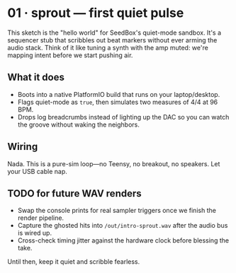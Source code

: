 # 01 · sprout — first quiet pulse

This sketch is the "hello world" for SeedBox's quiet-mode sandbox. It's a sequencer stub that scribbles out beat markers without ever arming the audio stack. Think of it like tuning a synth with the amp muted: we're mapping intent before we start pushing air.

## What it does

* Boots into a native PlatformIO build that runs on your laptop/desktop.
* Flags quiet-mode as `true`, then simulates two measures of 4/4 at 96 BPM.
* Drops log breadcrumbs instead of lighting up the DAC so you can watch the groove without waking the neighbors.

## Wiring

Nada. This is a pure-sim loop—no Teensy, no breakout, no speakers. Let your USB cable nap.

## TODO for future WAV renders

* Swap the console prints for real sampler triggers once we finish the render pipeline.
* Capture the ghosted hits into `/out/intro-sprout.wav` after the audio bus is wired up.
* Cross-check timing jitter against the hardware clock before blessing the take.

Until then, keep it quiet and scribble fearless.
